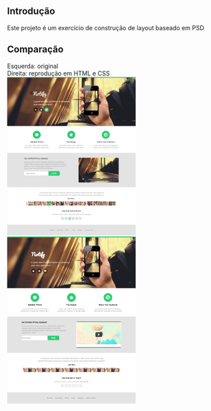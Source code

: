 ## Introdução
Este projeto é um exercício de construção de layout baseado em PSD

## Comparação
Esquerda: original  
Direita: reprodução em HTML e CSS  
<img src="https://github.com/eliseak/eh-notify/blob/master/img/notify_psd_theme.jpg" width="300"/> <img src="https://github.com/eliseak/eh-notify/blob/master/img/notify_byeliseak.png" width="300"/>
